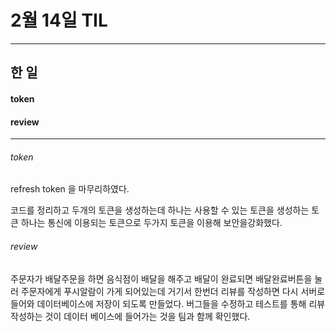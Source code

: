 # 2월 14일 TIL

------

## 한 일

#### token

#### review

------

###### token

refresh token 을 마무리하였다.

코드를 정리하고 두개의 토큰을 생성하는데 하나는 사용할 수 있는 토큰을 생성하는 토큰 하나는 통신에 이용되는 토큰으로 두가지 토큰을 이용해 보안을강화했다.

###### review

주문자가 배달주문을 하면 음식점이 배달을 해주고 배달이 완료되면 배달완료버튼을 눌러 주문자에게 푸시알람이 가게 되어있는데 거기서 한번더 리뷰를 작성하면 다시 서버로 들어와 데이터베이스에 저장이 되도록 만들었다. 버그들을 수정하고 테스트를 통해 리뷰 작성하는 것이 데이터 베이스에 들어가는 것을 팀과 함께 확인했다.